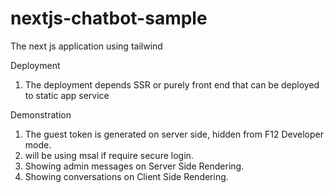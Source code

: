# nextjs-chatbot-sample

The next js application using tailwind

Deployment

1. The deployment depends SSR or purely front end that can be deployed to static app service

Demonstration

1. The guest token is generated on server side, hidden from F12 Developer mode.
2. will be using msal if require secure login.
3. Showing admin messages on Server Side Rendering.
4. Showing conversations on Client Side Rendering.
